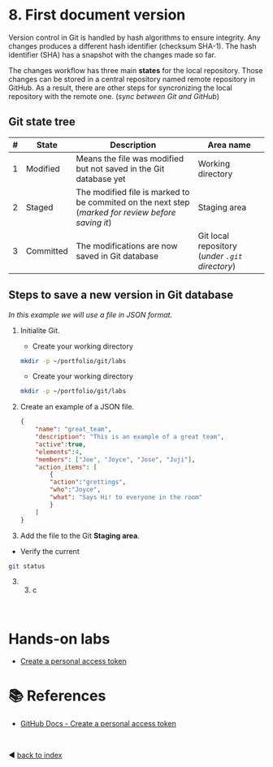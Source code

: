 # 8. First document version

Version control in Git is handled by hash algorithms to ensure integrity.
Any changes produces a different hash identifier (checksum SHA-1).
The hash identifier (SHA) has a snapshot with the changes made so far.


The changes workflow has three main **states** for the local repository. Those changes can be stored in a central repository named remote repository in GitHub. As a result, there are other steps for syncronizing the local repository with the remote one. (_sync between Git and GitHub_)

## Git state tree
  
|#|State|Description|Area name|
| --|--|--|--|
|1|Modified|Means the file was modified but not saved in the Git database yet|Working directory|
|2|Staged|The modified file is marked to be commited on the next step (_marked for review before saving it_)|Staging area|
|3|Committed|The modifications are now saved in Git database|Git local repository (_under `.git` directory_)|

## Steps to save a new version in Git database

_In this example we will use a file in JSON format._

1. Initialite Git.

    - Create your working directory
    
    ```bash
    mkdir -p ~/portfolio/git/labs
    ```

    - Create your working directory
    
    ```bash
    mkdir -p ~/portfolio/git/labs
    ```

2. Create an example of a JSON file.

    ```json
    {
        "name": "great_team",
        "description": "This is an example of a great team",
        "active":true,
        "elements":4,
        "members": ["Joe", "Joyce", "Jose", "Juji"],
        "action_items": [
            {
            "action":"grettings",  
            "who":"Joyce", 
            "what": "Says Hi! to everyone in the room"
            }
        ]
    }
    ```

3. Add the file to the Git **Staging area**.

- Verify the current
```bash
git status
```

3. 3. c

<br/>

# Hands-on labs

- [Create a personal access token](labs/lab_05_create_a_token.md)

# :books: References

- [GitHub Docs - Create a personal access token](https://docs.github.com/en/authentication/keeping-your-account-and-data-secure/creating-a-personal-access-token)

<br />

:arrow_backward: [back to index](README.md#00-toc)
